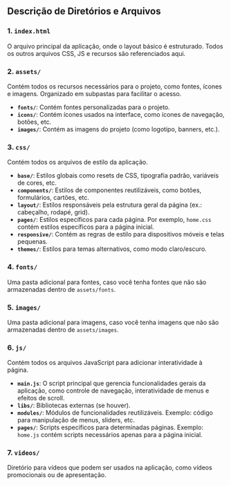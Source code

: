 ## Descrição de Diretórios e Arquivos

### 1. **`index.html`**
O arquivo principal da aplicação, onde o layout básico é estruturado. Todos os outros arquivos CSS, JS e recursos são referenciados aqui.

### 2. **`assets/`**
Contém todos os recursos necessários para o projeto, como fontes, ícones e imagens. Organizado em subpastas para facilitar o acesso.

- **`fonts/`**: Contém fontes personalizadas para o projeto.
- **`icons/`**: Contém ícones usados na interface, como ícones de navegação, botões, etc.
- **`images/`**: Contém as imagens do projeto (como logotipo, banners, etc.).

### 3. **`css/`**
Contém todos os arquivos de estilo da aplicação.

- **`base/`**: Estilos globais como resets de CSS, tipografia padrão, variáveis de cores, etc.
- **`components/`**: Estilos de componentes reutilizáveis, como botões, formulários, cartões, etc.
- **`layout/`**: Estilos responsáveis pela estrutura geral da página (ex.: cabeçalho, rodapé, grid).
- **`pages/`**: Estilos específicos para cada página. Por exemplo, `home.css` contém estilos específicos para a página inicial.
- **`responsive/`**: Contém as regras de estilo para dispositivos móveis e telas pequenas.
- **`themes/`**: Estilos para temas alternativos, como modo claro/escuro.

### 4. **`fonts/`**
Uma pasta adicional para fontes, caso você tenha fontes que não são armazenadas dentro de `assets/fonts`.

### 5. **`images/`**
Uma pasta adicional para imagens, caso você tenha imagens que não são armazenadas dentro de `assets/images`.

### 6. **`js/`**
Contém todos os arquivos JavaScript para adicionar interatividade à página.

- **`main.js`**: O script principal que gerencia funcionalidades gerais da aplicação, como controle de navegação, interatividade de menus e efeitos de scroll.
- **`libs/`**: Bibliotecas externas (se houver).
- **`modules/`**: Módulos de funcionalidades reutilizáveis. Exemplo: código para manipulação de menus, sliders, etc.
- **`pages/`**: Scripts específicos para determinadas páginas. Exemplo: `home.js` contém scripts necessários apenas para a página inicial.

### 7. **`videos/`**
Diretório para vídeos que podem ser usados na aplicação, como vídeos promocionais ou de apresentação.

